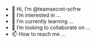 - 👋 Hi, I’m @teamsecret-scfrw
- 👀 I’m interested in ...
- 🌱 I’m currently learning ...
- 💞️ I’m looking to collaborate on ...
- 📫 How to reach me ...

<!---
teamsecret-scfrw/teamsecret-scfrw is a ✨ special ✨ repository because its `README.md` (this file) appears on your GitHub profile.
You can click the Preview link to take a look at your changes.
--->

